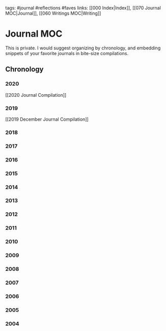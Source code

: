tags: #journal #reflections #faves
links: [[000 Index|Index]], [[070 Journal MOC|Journal]], [[060 Writings MOC|Writing]]

# Journal MOC
This is private. I would suggest organizing by chronology, and embedding snippets of your favorite journals in bite-size compilations.

## Chronology
### 2020
[[2020 Journal Compilation]]
### 2019
[[2019 December Journal Compilation]]

### 2018
### 2017
### 2016
### 2015
### 2014
### 2013
### 2012
### 2011
### 2010
### 2009
### 2008
### 2007
### 2006
### 2005
### 2004